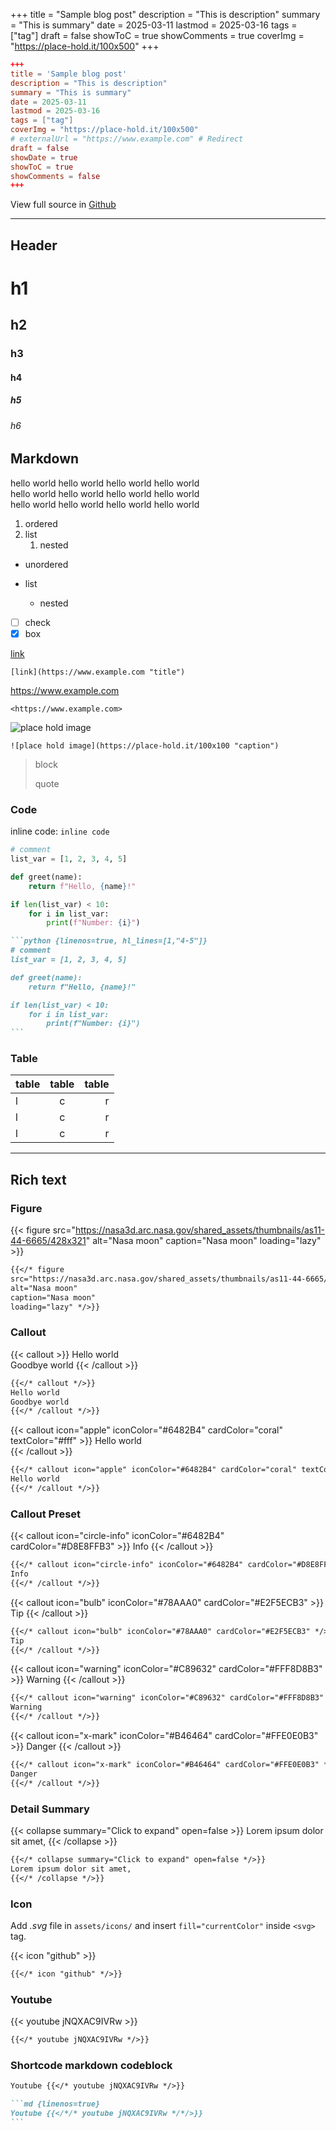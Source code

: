 +++
title = "Sample blog post"
description = "This is description"
summary = "This is summary"
date = 2025-03-11
lastmod = 2025-03-16
tags = ["tag"]
draft = false
showToC = true
showComments = true
coverImg = "https://place-hold.it/100x500"
+++

```toml
+++
title = 'Sample blog post'
description = "This is description"
summary = "This is summary"
date = 2025-03-11
lastmod = 2025-03-16
tags = ["tag"]
coverImg = "https://place-hold.it/100x500"
# externalUrl = "https://www.example.com" # Redirect
draft = false
showDate = true
showToC = true
showComments = false
+++
```

View full source in <a href="https://github.com/RayCC51/raycc51.github.io">Github</a>

---

## Header

# h1

## h2

### h3

#### h4

##### h5

###### h6

## Markdown

hello world hello world hello world hello world  
hello world hello world hello world hello world  
hello world hello world hello world hello world

1. ordered
2. list
   1. nested

- unordered
- list

  - nested

- [ ] check
- [x] box

[link](https://www.example.com "title")

`[link](https://www.example.com "title")`

<https://www.example.com>

`<https://www.example.com>`

![place hold image](https://place-hold.it/100x100 "caption")

`![place hold image](https://place-hold.it/100x100 "caption")`

> block
>
> quote

### Code

inline code: `inline code`

```python {linenos=true, hl_lines=[1,"4-5"]}
# comment
list_var = [1, 2, 3, 4, 5]

def greet(name):
    return f"Hello, {name}!"

if len(list_var) < 10:
    for i in list_var:
        print(f"Number: {i}")
```

````md
```python {linenos=true, hl_lines=[1,"4-5"]}
# comment
list_var = [1, 2, 3, 4, 5]

def greet(name):
    return f"Hello, {name}!"

if len(list_var) < 10:
    for i in list_var:
        print(f"Number: {i}")
```
````

### Table

| table | table | table |
| :---- | :---: | ----: |
| l     |   c   |     r |
| l     |   c   |     r |
| l     |   c   |     r |

---

## Rich text

### Figure

{{< figure
src="https://nasa3d.arc.nasa.gov/shared_assets/thumbnails/as11-44-6665/428x321"
alt="Nasa moon"
caption="Nasa moon"
loading="lazy" >}}

```md {linenos=true}
{{</* figure
src="https://nasa3d.arc.nasa.gov/shared_assets/thumbnails/as11-44-6665/428x321"
alt="Nasa moon"
caption="Nasa moon"
loading="lazy" */>}}
```

### Callout

{{< callout >}}
Hello world  
Goodbye world
{{< /callout >}}

```md {linenos=true}
{{</* callout */>}}
Hello world  
Goodbye world
{{</* /callout */>}}
```

{{< callout icon="apple" iconColor="#6482B4" cardColor="coral" textColor="#fff" >}}
Hello world  
{{< /callout >}}

```md {linenos=true}
{{</* callout icon="apple" iconColor="#6482B4" cardColor="coral" textColor="#fff" */>}}
Hello world  
{{</* /callout */>}}
```

### Callout Preset

{{< callout icon="circle-info" iconColor="#6482B4" cardColor="#D8E8FFB3" >}}
Info
{{< /callout >}}

```md {linenos=true}
{{</* callout icon="circle-info" iconColor="#6482B4" cardColor="#D8E8FFB3" */>}}
Info
{{</* /callout */>}}
```

{{< callout icon="bulb" iconColor="#78AAA0" cardColor="#E2F5ECB3" >}}
Tip
{{< /callout >}}

```md {linenos=true}
{{</* callout icon="bulb" iconColor="#78AAA0" cardColor="#E2F5ECB3" */>}}
Tip
{{</* /callout */>}}
```

{{< callout icon="warning" iconColor="#C89632" cardColor="#FFF8D8B3" >}}
Warning
{{< /callout >}}

```md {linenos=true}
{{</* callout icon="warning" iconColor="#C89632" cardColor="#FFF8D8B3" */>}}
Warning
{{</* /callout */>}}
```

{{< callout icon="x-mark" iconColor="#B46464" cardColor="#FFE0E0B3" >}}
Danger
{{< /callout >}}

```md {linenos=true}
{{</* callout icon="x-mark" iconColor="#B46464" cardColor="#FFE0E0B3" */>}}
Danger
{{</* /callout */>}}
```

### Detail Summary

{{< collapse summary="Click to expand" open=false >}}
Lorem ipsum dolor sit amet, 
{{< /collapse >}}

```md {linenos=true}
{{</* collapse summary="Click to expand" open=false */>}}
Lorem ipsum dolor sit amet, 
{{</* /collapse */>}}
```

### Icon

Add *.svg* file in `assets/icons/` and insert `fill="currentColor"` inside `<svg>` tag.

{{< icon "github" >}}

```md {linenos=true}
{{</* icon "github" */>}}
```

### Youtube

{{< youtube jNQXAC9IVRw >}}

```md {linenos=true}
{{</* youtube jNQXAC9IVRw */>}}
```

### Shortcode markdown codeblock

```md {linenos=true}
Youtube {{</* youtube jNQXAC9IVRw */>}}
```

````md {linenos=true}
```md {linenos=true}
Youtube {{</*/* youtube jNQXAC9IVRw */*/>}}
```
````
